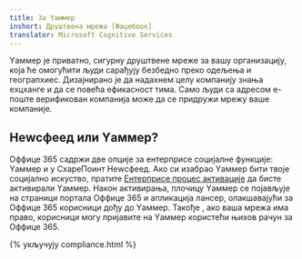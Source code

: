 ```yaml
---
title: За Yаммер
inshort: Друштвена мрежа [Фацебоок]
translator: Microsoft Cognitive Services
---
```


Yаммер је приватно, сигурну друштвене мреже за вашу организацију, која ће омогућити људи сарађују безбедно преко одељења и геограпхиес. Дизајнирано је да надахнем целу компанију знања еxцханге и да се повећа ефикасност тима. Само људи са адресом е-поште верификован компанија може да се придружи мрежу ваше компаније.

## Неwсфеед или Yаммер?
Оффице 365 садржи две опције за ентерприсе социјалне функције: Yаммер и у СхареПоинт Неwсфеед. Ако си изабрао Yаммер бити твоје социјално искуство, пратите [Ентерприсе процес активације](https://support.office.com/en-us/article/Enterprise-Activation-process-4f924c74-87d2-49d0-a4f6-cba3ce2b0e7c) да бисте активирали Yаммер. Након активирања, плочицу Yаммер се појављује на страници портала Оффице 365 и апликација лансер, олакшавајући за Оффице 365 корисници дођу до Yаммер. Такође , ако ваша мрежа има право, корисници могу пријавите на Yаммер користећи њихов рачун за Оффице 365.

{% укључују compliance.html %}

